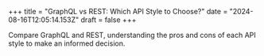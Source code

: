 +++
title = "GraphQL vs REST: Which API Style to Choose?"
date = "2024-08-16T12:05:14.153Z"
draft = false
+++

  Compare GraphQL and REST, understanding the pros and cons of each API style to make an informed decision.
        